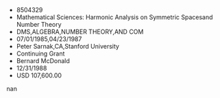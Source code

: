 
* 8504329
* Mathematical Sciences: Harmonic Analysis on Symmetric Spacesand Number Theory
* DMS,ALGEBRA,NUMBER THEORY,AND COM
* 07/01/1985,04/23/1987
* Peter Sarnak,CA,Stanford University
* Continuing Grant
* Bernard McDonald
* 12/31/1988
* USD 107,600.00

nan
